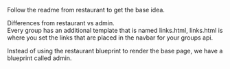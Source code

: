 Follow the readme from restaurant to get the base idea.

Differences from restaurant vs admin.  
Every group has an additional template that is named links.html,
links.html is where you set the links that are placed in the navbar for your groups api.

Instead of using the restaurant blueprint to render the base page, we have a blueprint called admin.
